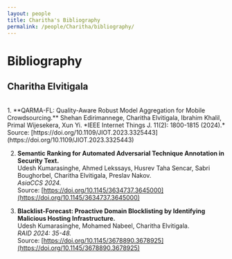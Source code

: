 ```yaml
---
layout: people
title: Charitha's Bibliography
permalink: /people/Charitha/bibliography/
---
```

# Bibliography
## Charitha Elvitigala
<br>
1. **QARMA-FL: Quality-Aware Robust Model Aggregation for Mobile Crowdsourcing.**  
   Shehan Edirimannege, Charitha Elvitigala, Ibrahim Khalil, Primal Wijesekera, Xun Yi.  
   *IEEE Internet Things J. 11(2): 1800-1815 (2024).*  
   Source: [https://doi.org/10.1109/JIOT.2023.3325443](https://doi.org/10.1109/JIOT.2023.3325443)

2. **Semantic Ranking for Automated Adversarial Technique Annotation in Security Text.**  
   Udesh Kumarasinghe, Ahmed Lekssays, Husrev Taha Sencar, Sabri Boughorbel, Charitha Elvitigala, Preslav Nakov.  
   *AsiaCCS 2024.*  
   Source: [https://doi.org/10.1145/3634737.3645000](https://doi.org/10.1145/3634737.3645000)

3. **Blacklist-Forecast: Proactive Domain Blocklisting by Identifying Malicious Hosting Infrastructure.**  
   Udesh Kumarasinghe, Mohamed Nabeel, Charitha Elvitigala.  
   *RAID 2024: 35-48.*  
   Source: [https://doi.org/10.1145/3678890.3678925](https://doi.org/10.1145/3678890.3678925)
